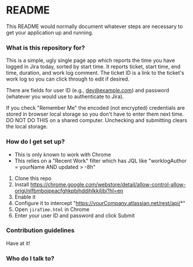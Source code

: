 # README #

This README would normally document whatever steps are necessary to get your application up and running.

### What is this repository for? ###

This is a simple, ugly single page app which reports the time you have logged in Jira today, sorted by start time.  It reports ticket, start time, end time, duration, and work log comment.  The ticket ID is a link to the ticket's work log so you can click through to edit if desired.

There are fields for user ID (e.g., dev@example.com) and password (whatever you would use to authenticate to Jira).

If you check "Remember Me" the encoded (not encrypted) credentials are stored in browser local storage so you don't have to enter them next time.  DO NOT DO THIS on a shared computer.  Unchecking and submitting clears the local storage.


### How do I get set up? ###

* This is only known to work with Chrome
* This relies on a "Recent Work" filter which has JQL like "worklogAuthor = yourName AND updated > -8h"

1. Clone this repo
2. Install https://chrome.google.com/webstore/detail/allow-control-allow-origi/nlfbmbojpeacfghkpbjhddihlkkiljbi?hl=en
3. Enable it
4. Configure it to intercept "https://yourCompany.atlassian.net/rest/api/*"
5. Open `jiraTime.html` in Chrome
6. Enter your user ID and password and click Submit

### Contribution guidelines ###

Have at it!

### Who do I talk to? ###

